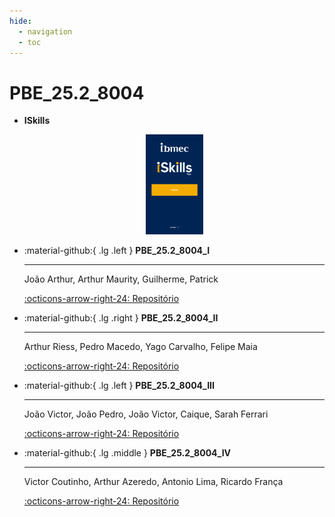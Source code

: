 ```yaml
---
hide:
  - navigation
  - toc
---  
```


# PBE_25.2_8004


<div class="grid cards" markdown>
 
-   __ISkills__

    <p align="center">
        <a href="https://iskills.ibmec.edu.br" target="_blank">
            <img src="assets/iskills.png" alt="ibmec iskills" style=height:160px;"border-radius:6px;" />
        </a>
    </p>

-   :material-github:{ .lg  .left } __PBE_25.2_8004_I__

    ---

    João Arthur, Arthur Maurity, Guilherme, Patrick

    [:octicons-arrow-right-24: Repositório](https://github.com/Projetos-de-Extensao/PBE_25.2_8004_I)

-   :material-github:{ .lg .right } __PBE_25.2_8004_II__

    ---

    Arthur Riess, Pedro Macedo, Yago Carvalho, Felipe Maia

    [:octicons-arrow-right-24: Repositório](https://github.com/Projetos-de-Extensao/PBE_25.2_8004_II)



-   :material-github:{ .lg .left } __PBE_25.2_8004_III__

    ---

    João Victor, João Pedro, João Victor, Caique, Sarah Ferrari

    [:octicons-arrow-right-24: Repositório](https://github.com/Projetos-de-Extensao/PBE_25.2_8004_III)

-   :material-github:{ .lg .middle } __PBE_25.2_8004_IV__

    ---

    Victor Coutinho, Arthur Azeredo, Antonio Lima, Ricardo França

    [:octicons-arrow-right-24: Repositório](https://github.com/Projetos-de-Extensao/PBE_25.2_8004_IV
    )

</div>

